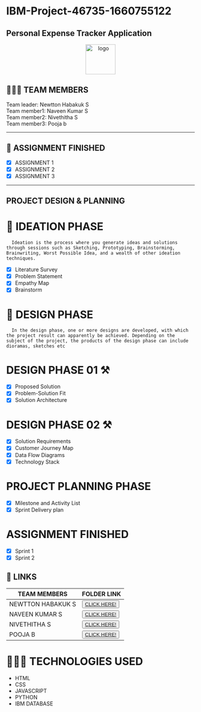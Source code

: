 # IBM-Project-46735-1660755122
<h2>Personal Expense Tracker Application</h2>
<!-- PROJECT LOGO -->

<p align="center">
  <a href="https://github.com/IBM-EPBL/IBM-Project-46735-1660755122/tree/main">
    <img src="/Images_content/logo.png" alt="logo" width="80" height="80">
  </a>


## 🧑🏻‍🦰 TEAM MEMBERS
Team leader: Newtton Habakuk S<br>
Team member1: Naveen Kumar S<br>
Team member2: Nivethitha S<br>
Team member3: Pooja b<br>
<hr>

## 📒 ASSIGNMENT FINISHED
- [x] ASSIGNMENT 1
- [x] ASSIGNMENT 2
- [x] ASSIGNMENT 3 

<hr>

## PROJECT DESIGN & PLANNING
# 🧩 IDEATION PHASE

      Ideation is the process where you generate ideas and solutions through sessions such as Sketching, Prototyping, Brainstorming, Brainwriting, Worst Possible Idea, and a wealth of other ideation techniques.
- [x] Literature Survey
- [x] Problem Statement
- [x] Empathy Map
- [x] Brainstorm

# 📝 DESIGN PHASE 
      In the design phase, one or more designs are developed, with which the project result can apparently be achieved. Depending on the subject of the project, the products of the design phase can include dioramas, sketches etc

# DESIGN PHASE 01 ⚒️
- [x] Proposed Solution
- [x] Problem-Solution Fit
- [x] Solution Architecture

# DESIGN PHASE 02 ⚒️
- [x] Solution Requirements
- [x] Customer Journey Map
- [x] Data Flow Diagrams
- [x] Technology Stack

# PROJECT PLANNING PHASE
- [x] Milestone and Activity List
- [x] Sprint Delivery plan

# ASSIGNMENT FINISHED
- [x] Sprint 1
- [x] Sprint 2

## 🔗 LINKS

| TEAM MEMBERS | FOLDER LINK    |
| ------------- | ------------- |
| NEWTTON HABAKUK S | <button> <a href="https://github.com/IBM-EPBL/IBM-Project-46735-1660755122/tree/main/Assignments/Team%20Leader">CLICK HERE!  </a></button>              
| NAVEEN KUMAR S | <button> <a href="https://github.com/IBM-EPBL/IBM-Project-46735-1660755122/tree/main/Assignments/Team%20member%201">CLICK HERE!  </a> </button> |
| NIVETHITHA S    | <button><a href="https://github.com/IBM-EPBL/IBM-Project-46735-1660755122/tree/main/Assignments/Team%20member%202">CLICK HERE!  </a> </button> |
| POOJA B     | <button><a href="https://github.com/IBM-EPBL/IBM-Project-46735-1660755122/tree/main/Assignments/Team%20member%203">CLICK HERE!  </a> </button> |

# 👨🏻‍💻 TECHNOLOGIES USED <br />
- HTML</br>
- CSS</br>
- JAVASCRIPT</br>
- PYTHON</br>
- IBM DATABASE</br>


